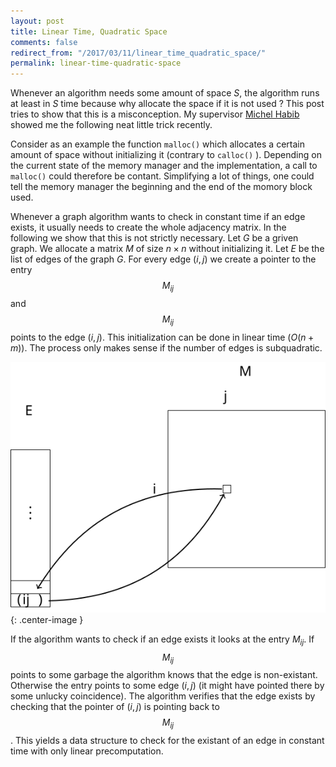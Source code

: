 ```yaml
---
layout: post
title: Linear Time, Quadratic Space
comments: false
redirect_from: "/2017/03/11/linear_time_quadratic_space/"
permalink: linear-time-quadratic-space
---
```


Whenever an algorithm needs some amount of space $S$, the algorithm runs at least in $S$ time because why allocate the space
if it is not used ? This post tries to show that this is a misconception. My supervisor [Michel Habib](https://www.irif.fr/~habib/) showed me the following neat little trick recently.

Consider as an example the function `malloc()`
which allocates a certain amount of space without initializing it (contrary to `calloc()`
).
Depending on the current state of the memory manager and the implementation, a call to `malloc()`
could therefore be contant. Simplifying a lot of things, one could tell the memory manager the beginning and the end of the momory block used.

Whenever a graph algorithm wants to check in constant time if an edge exists, it usually needs to create the whole adjacency matrix. In the following we show that this is not strictly necessary. Let $G$ be a griven graph.
We allocate a matrix $M$ of size $n \times n$ without initializing it. Let $E$ be the list of edges of the graph $G$.
For every edge $(i,j)$ we create a pointer to the entry
$$M_{ij}$$ and $$M_{ij}$$ points to the edge $(i,j)$. This initialization can be done in linear time $(O(n+m))$.
The process only makes sense if the number of edges is subquadratic.

![Illustration](assets/edge-matrix.svg ){: .center-image }

If the algorithm wants to check if an edge exists it looks at the entry $M_{ij}$.
If $$M_{ij}$$ points to some garbage the algorithm knows that the edge is non-existant.
Otherwise the entry points to some edge $(i,j)$ (it might have pointed there by some unlucky coincidence).
The algorithm verifies that the edge exists by checking
that the pointer of $(i,j)$ is pointing back to $$M_{ij}$$.
This yields a data structure to check for the existant of an edge in constant time with only linear precomputation.

